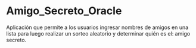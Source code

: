 # Amigo_Secreto_Oracle
Aplicación que permite a los usuarios ingresar nombres de amigos en una lista para luego realizar un sorteo aleatorio y determinar quién es el: amigo secreto.
